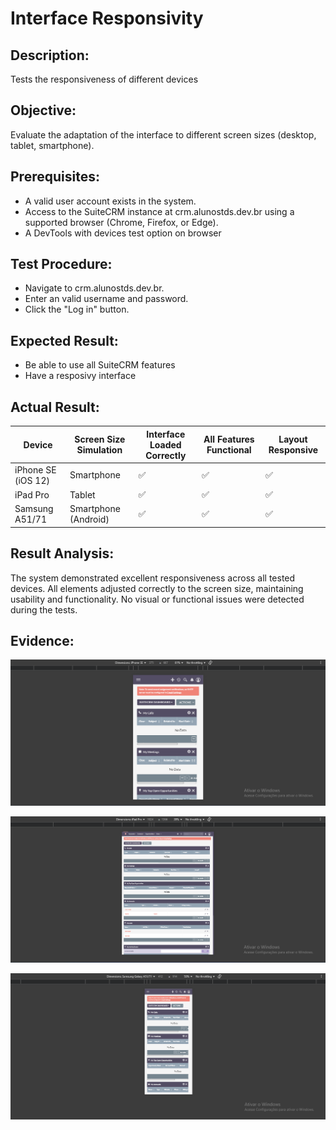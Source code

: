 # Interface Responsivity
## Description: 
Tests the responsiveness of different devices

## Objective:
Evaluate the adaptation of the interface to different screen sizes (desktop, tablet, smartphone).

## Prerequisites:
* A valid user account exists in the system.
* Access to the SuiteCRM instance at crm.alunostds.dev.br using a supported browser (Chrome, Firefox, or Edge).
* A DevTools with devices test option on browser

## Test Procedure:
* Navigate to crm.alunostds.dev.br.
* Enter an valid username and password.
* Click the "Log in" button.

## Expected Result:
* Be able to use all SuiteCRM features
* Have a resposivy interface 

## Actual Result:
| Device            | Screen Size Simulation | Interface Loaded Correctly | All Features Functional | Layout Responsive |
|-------------------|------------------------|-----------------------------|--------------------------|--------------------|
| iPhone SE (iOS 12) | Smartphone             | ✅                          | ✅                       | ✅                 |
| iPad Pro          | Tablet                 | ✅                          | ✅                       | ✅                 |
| Samsung A51/71    | Smartphone (Android)   | ✅                          | ✅                       | ✅                 |

## Result Analysis:
The system demonstrated excellent responsiveness across all tested devices. All elements adjusted correctly to the screen size, maintaining usability and functionality. No visual or functional issues were detected during the tests.

## Evidence:

![Iphone SE](/images/testCase9/iphoneTest.png)

![IPad Pro](/images/testCase9/ipadTest.png)

![Samsung A51/71](/images/testCase9/samsungTest.png)
